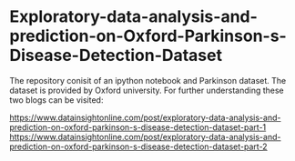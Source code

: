 # Exploratory-data-analysis-and-prediction-on-Oxford-Parkinson-s-Disease-Detection-Dataset
The repository conisit of an ipython notebook and Parkinson dataset. The dataset is provided by Oxford university.
For further understanding these two blogs can be visited:

https://www.datainsightonline.com/post/exploratory-data-analysis-and-prediction-on-oxford-parkinson-s-disease-detection-dataset-part-1
https://www.datainsightonline.com/post/exploratory-data-analysis-and-prediction-on-oxford-parkinson-s-disease-detection-dataset-part-2

